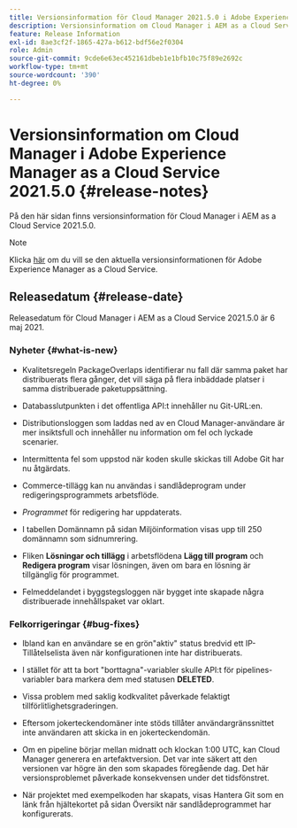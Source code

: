 ```yaml
---
title: Versionsinformation för Cloud Manager 2021.5.0 i Adobe Experience Manager as a Cloud Service
description: Versionsinformation om Cloud Manager i AEM as a Cloud Service 2021.5.0
feature: Release Information
exl-id: 8ae3cf2f-1865-427a-b612-bdf56e2f0304
role: Admin
source-git-commit: 9cde6e63ec452161dbeb1e1bfb10c75f89e2692c
workflow-type: tm+mt
source-wordcount: '390'
ht-degree: 0%

---
```


# Versionsinformation om Cloud Manager i Adobe Experience Manager as a Cloud Service 2021.5.0 {#release-notes}

På den här sidan finns versionsinformation för Cloud Manager i AEM as a Cloud Service 2021.5.0.

>[!NOTE]
>Klicka [här](https://experienceleague.adobe.com/en/docs/experience-manager-cloud-service/content/release-notes/release-notes/release-notes-current) om du vill se den aktuella versionsinformationen för Adobe Experience Manager as a Cloud Service.

## Releasedatum {#release-date}

Releasedatum för Cloud Manager i AEM as a Cloud Service 2021.5.0 är 6 maj 2021.

### Nyheter {#what-is-new}

* Kvalitetsregeln PackageOverlaps identifierar nu fall där samma paket har distribuerats flera gånger, det vill säga på flera inbäddade platser i samma distribuerade paketuppsättning.

* Databasslutpunkten i det offentliga API:t innehåller nu Git-URL:en.

* Distributionsloggen som laddas ned av en Cloud Manager-användare är mer insiktsfull och innehåller nu information om fel och lyckade scenarier.

* Intermittenta fel som uppstod när koden skulle skickas till Adobe Git har nu åtgärdats.

* Commerce-tillägg kan nu användas i sandlådeprogram under redigeringsprogrammets arbetsflöde.

* *Programmet* för redigering har uppdaterats.

* I tabellen Domännamn på sidan Miljöinformation visas upp till 250 domännamn som sidnumrering.

* Fliken **Lösningar och tillägg** i arbetsflödena **Lägg till program** och **Redigera program** visar lösningen, även om bara en lösning är tillgänglig för programmet.

* Felmeddelandet i byggstegsloggen när bygget inte skapade några distribuerade innehållspaket var oklart.

### Felkorrigeringar {#bug-fixes}

* Ibland kan en användare se en grön&quot;aktiv&quot; status bredvid ett IP-Tillåtelselista även när konfigurationen inte har distribuerats.

* I stället för att ta bort &quot;borttagna&quot;-variabler skulle API:t för pipelines-variabler bara markera dem med statusen **DELETED**.

* Vissa problem med saklig kodkvalitet påverkade felaktigt tillförlitlighetsgraderingen.

* Eftersom jokerteckendomäner inte stöds tillåter användargränssnittet inte användaren att skicka in en jokerteckendomän.

* Om en pipeline börjar mellan midnatt och klockan 1:00 UTC, kan Cloud Manager generera en artefaktversion. Det var inte säkert att den versionen var högre än den som skapades föregående dag. Det här versionsproblemet påverkade konsekvensen under det tidsfönstret.

* När projektet med exempelkoden har skapats, visas Hantera Git som en länk från hjältekortet på sidan Översikt när sandlådeprogrammet har konfigurerats.
